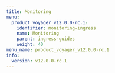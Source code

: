 ```yaml
---
title: Monitoring
menu:
  product_voyager_v12.0.0-rc.1:
    identifier: monitoring-ingress
    name: Monitoring
    parent: ingress-guides
    weight: 40
menu_name: product_voyager_v12.0.0-rc.1
info:
  version: v12.0.0-rc.1
---
```


